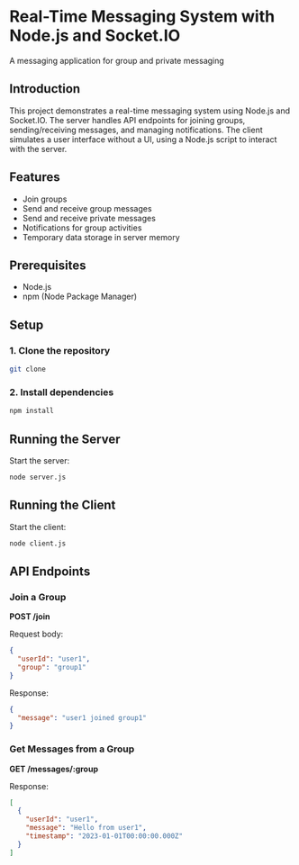 # Real-Time Messaging System with Node.js and Socket.IO
A messaging application for group and private messaging

## Introduction

This project demonstrates a real-time messaging system using Node.js and Socket.IO. The server handles API endpoints for joining groups, sending/receiving messages, and managing notifications. The client simulates a user interface without a UI, using a Node.js script to interact with the server.

## Features

- Join groups
- Send and receive group messages
- Send and receive private messages
- Notifications for group activities
- Temporary data storage in server memory

## Prerequisites

- Node.js
- npm (Node Package Manager)

## Setup

### 1. Clone the repository

```bash
git clone 
```

### 2. Install dependencies

```bash
npm install
```

## Running the Server

Start the server:

```bash
node server.js
```

## Running the Client

Start the client:

```bash
node client.js
```

## API Endpoints

### Join a Group

**POST /join**

Request body:

```json
{
  "userId": "user1",
  "group": "group1"
}
```

Response:

```json
{
  "message": "user1 joined group1"
}
```

### Get Messages from a Group

**GET /messages/:group**

Response:

```json
[
  {
    "userId": "user1",
    "message": "Hello from user1",
    "timestamp": "2023-01-01T00:00:00.000Z"
  }
]
```
